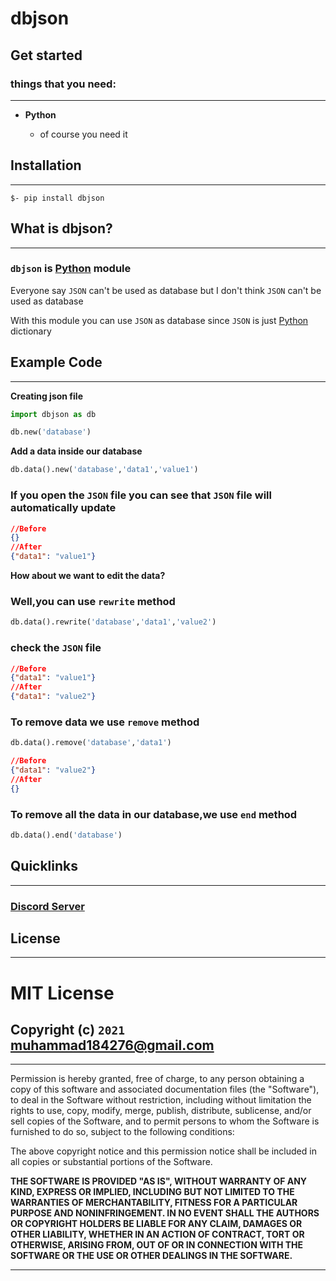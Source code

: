 # **dbjson**
## **Get started**
### **things that you need:**
****
* **Python**

  - of course you need it

## **Installation**
****
```
$- pip install dbjson
```

## **What is dbjson?**
****
### `dbjson` is [Python](https://www.python.org/) module

Everyone say `JSON` can't be used as database but I don't think `JSON` can't be used as database

With this module you can use `JSON` as database since `JSON` is just [Python](https://www.python.org/) dictionary

## **Example Code**
****
**Creating json file**
```py
import dbjson as db

db.new('database')
```
**Add a data inside our database**
```py
db.data().new('database','data1','value1')
```
### If you open the `JSON` file you can see that `JSON` file will automatically update
```json
//Before
{}
//After
{"data1": "value1"}
```
**How about we want to edit the data?**
### Well,you can use `rewrite` method
```py
db.data().rewrite('database','data1','value2')
```
### check the `JSON` file
```json
//Before
{"data1": "value1"}
//After
{"data1": "value2"}
```
### To remove data we use `remove` method
```py
db.data().remove('database','data1')
```
```json
//Before
{"data1": "value2"}
//After
{}
```
### To remove all the data in our database,we use `end` method
```py
db.data().end('database')
```
## **Quicklinks**
****
### [**Discord Server**](https://discord.gg/h3SWAaHa22)

## **License**
****
# MIT License

## Copyright (c) `2021` <muhammad184276@gmail.com>
****
Permission is hereby granted, free of charge, to any person obtaining a copy
of this software and associated documentation files (the "Software"), to deal
in the Software without restriction, including without limitation the rights
to use, copy, modify, merge, publish, distribute, sublicense, and/or sell
copies of the Software, and to permit persons to whom the Software is
furnished to do so, subject to the following conditions:

The above copyright notice and this permission notice shall be included in all
copies or substantial portions of the Software.

**THE SOFTWARE IS PROVIDED "AS IS", WITHOUT WARRANTY OF ANY KIND, EXPRESS OR
IMPLIED, INCLUDING BUT NOT LIMITED TO THE WARRANTIES OF MERCHANTABILITY,
FITNESS FOR A PARTICULAR PURPOSE AND NONINFRINGEMENT. IN NO EVENT SHALL THE
AUTHORS OR COPYRIGHT HOLDERS BE LIABLE FOR ANY CLAIM, DAMAGES OR OTHER
LIABILITY, WHETHER IN AN ACTION OF CONTRACT, TORT OR OTHERWISE, ARISING FROM,
OUT OF OR IN CONNECTION WITH THE SOFTWARE OR THE USE OR OTHER DEALINGS IN THE
SOFTWARE.**
****
